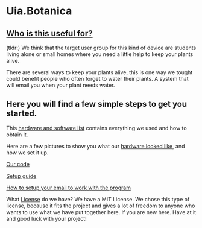 # Uia.Botanica

[Who is this useful for?](https://github.com/vegart13/Uia.Botanica/blob/master/Who%20would%20find%20this%20useful%3F)
-----------------------------
(tldr:) We think that the target user group for this kind of device are students living alone or small
homes where you need a little help to keep your plants alive. 

There are several ways to keep your plants alive, this is one way we tought could benefit people who often forget to water their plants. A system that will email you when your plant needs water. 

Here you will find a few simple steps to get you started.
---------------------------------------------------------------

This [hardware and software list](https://github.com/vegart13/Uia.Botanica/blob/master/Hardware-Software.md) contains everything we used and how to obtain it.


Here are a few pictures to show you what our [hardware looked like](https://imgur.com/a/UtMBjId), and how we set it up.


[Our code](https://github.com/vegart13/Uia.Botanica/blob/master/code/soil.py) 


[Setup guide](https://github.com/vegart13/Uia.Botanica/blob/master/setup-guide.md)      


[How to setup your email to work with the program](https://github.com/vegart13/Uia.Botanica/blob/master/email-setup)  




What [License](https://github.com/vegart13/Uia.Botanica/blob/master/Lisence) do we have? We have a MIT License.
We chose this type of license, because it fits the project and gives a lot of freedom to anyone who wants to use what we have put together here. If you are new here. Have at it and good luck with your project!
